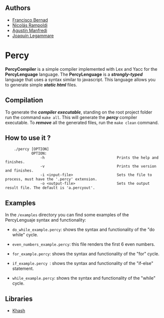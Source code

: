 ## Authors

- [Francisco Bernad](https://github.com/FrBernad)
- [Nicolás Rampoldi](https://github.com/NicolasRampoldi) 
- [Agustín Manfredi](https://github.com/imanfredi)
- [Joaquín Legammare](https://github.com/JoacoLega)

# Percy

**PercyCompiler** is a simple compiler implemented with Lex and Yacc for the **PercyLenguage** language. The **PercyLenguage** is a ***strongly-typed*** language that uses a syntax similar to javascript. This language allows you to generate simple ***static html*** files.

## Compilation

To generate the ***compiler executable***, standing on the root project folder run the command `make all`. This will generate the ***percy*** compiler executable.
To ***remove*** all the generated files, run the `make clean` command.

## How to use it ?

        ./percy [OPTION]
                OPTION:
                    -h                                 Prints the help and finishes.
                    -v                                 Prints the version and finishes.
                    -i <input-file>                    Sets the file to process, must have the '.percy' extension.
                    -o <output-file>                   Sets the output result file. The default is 'a.percyout'.


## Examples

In the `/examples` directory you can find some examples of the PercyLenguaje syntax and functionality:

- `do_while_example.percy`: shows the syntax and functionality of the "do while" cycle.

- `even_numbers_example.percy`: this file renders the first 6 even numbers.

- `for_example.percy`: shows the syntax and functionality of the "for" cycle.

- `if_example.percy `: shows the syntax and functionality of the "if-else" statement.

- `while_example.percy`: shows the syntax and functionality of the "while" cycle.

## Libraries

- [Khash](https://github.com/attractivechaos/klib/blob/master/khash.h)

